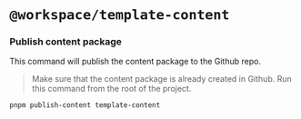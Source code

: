 # `@workspace/template-content`

### Publish content package
This command will publish the content package to the Github repo.
> Make sure that the content package is already created in Github.
> Run this command from the root of the project.

```bash
pnpm publish-content template-content
```